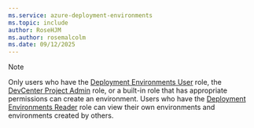 ```yaml
---
ms.service: azure-deployment-environments
ms.topic: include
author: RoseHJM
ms.author: rosemalcolm
ms.date: 09/12/2025
---
```


> [!NOTE]
> Only users who have the [Deployment Environments User](../how-to-manage-deployment-environments-access.md) role, the [DevCenter Project Admin](../how-to-manage-deployment-environments-access.md) role, or a built-in role that has appropriate permissions can create an environment. Users who have the [Deployment Environments Reader](../how-to-manage-deployment-environments-access.md) role can view their own environments and environments created by others.